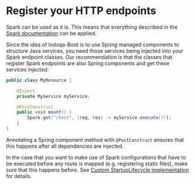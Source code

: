 # Register your HTTP endpoints

Spark can be used as it is. This means that everything described in the [Spark documentation](http://sparkjava.com/documentation) can be applied.

Since the idea of Indoqa-Boot is to use Spring managed components to structure Java services, you need those services being injected into your Spark endpoint classes. Our recommendation is that the classes that register Spark endpoints are also Spring components and get these services injected:

```java
public class MyResource {

    @Inject
    private MyService myService;

    @PostConstruct
    public void mount() {
        Spark.get("/test", (req, res) -> myService.execute()));
    }
}
```

Annotating a Spring component method with `@PostConstruct` ensures that this happens after all dependencies are injected.

In the case that you want to make use of Spark configurations that have to be executed before any route is mapped (e.g. registering static files), make sure that this happens before. See [Custom StartupLifecycle implementation](./initialization-java-main.md) for details.
